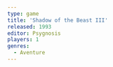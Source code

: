 ```yaml
---
type: game
title: 'Shadow of the Beast III'
released: 1993
editor: Psygnosis
players: 1
genres:
  - Aventure
---
```

